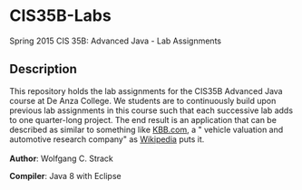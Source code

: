 # CIS35B-Labs
Spring 2015 CIS 35B: Advanced Java - Lab Assignments
## Description
This repository holds the lab assignments for the CIS35B Advanced Java course at De Anza College. We students are to
continuously build upon previous lab assignments in this course such that each successive lab adds to one quarter-long
project. The end result is an application that can be described as similar to something like
<a href="http://www.kbb.com/">KBB.com</a>, a " vehicle valuation and automotive research company" as
<a href="http://en.wikipedia.org/wiki/Kelley_Blue_Book">Wikipedia</a> puts it.
<br>
<br>
**Author**: Wolfgang C. Strack

**Compiler**: Java 8 with Eclipse

